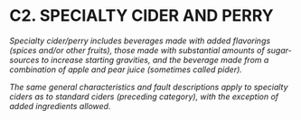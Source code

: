 # C2. SPECIALTY CIDER AND PERRY

_Specialty cider/perry includes beverages made with added flavorings (spices and/or other fruits), those made with substantial amounts of sugar-sources to increase starting gravities, and the beverage made from a combination of apple and pear juice (sometimes called pider)._

_The same general characteristics and fault descriptions apply to specialty ciders as to standard ciders (preceding category), with the exception of added ingredients allowed._
